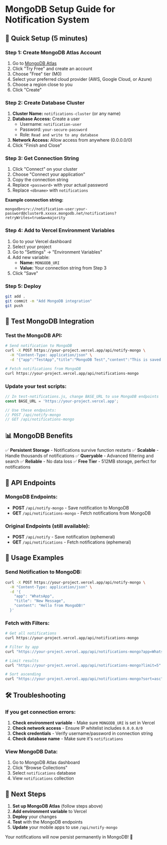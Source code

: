 # MongoDB Setup Guide for Notification System

## 🚀 Quick Setup (5 minutes)

### Step 1: Create MongoDB Atlas Account

1. Go to [MongoDB Atlas](https://www.mongodb.com/atlas)
2. Click "Try Free" and create an account
3. Choose "Free" tier (M0)
4. Select your preferred cloud provider (AWS, Google Cloud, or Azure)
5. Choose a region close to you
6. Click "Create"

### Step 2: Create Database Cluster

1. **Cluster Name:** `notifications-cluster` (or any name)
2. **Database Access:** Create a user
   - Username: `notification-user`
   - Password: `your-secure-password`
   - Role: `Read and write to any database`
3. **Network Access:** Allow access from anywhere (0.0.0.0/0)
4. Click "Finish and Close"

### Step 3: Get Connection String

1. Click "Connect" on your cluster
2. Choose "Connect your application"
3. Copy the connection string
4. Replace `<password>` with your actual password
5. Replace `<dbname>` with `notifications`

**Example connection string:**
```
mongodb+srv://notification-user:your-password@cluster0.xxxxx.mongodb.net/notifications?retryWrites=true&w=majority
```

### Step 4: Add to Vercel Environment Variables

1. Go to your Vercel dashboard
2. Select your project
3. Go to "Settings" → "Environment Variables"
4. Add new variable:
   - **Name:** `MONGODB_URI`
   - **Value:** Your connection string from Step 3
5. Click "Save"

### Step 5: Deploy

```bash
git add .
git commit -m "Add MongoDB integration"
git push
```

## 🧪 Test MongoDB Integration

### Test the MongoDB API:

```bash
# Send notification to MongoDB
curl -X POST https://your-project.vercel.app/api/notify-mongo \
  -H "Content-Type: application/json" \
  -d '{"app":"TestApp","title":"MongoDB Test","content":"This is saved to MongoDB!"}'

# Fetch notifications from MongoDB
curl https://your-project.vercel.app/api/notifications-mongo
```

### Update your test scripts:

```javascript
// In test-notifications.js, change BASE_URL to use MongoDB endpoints
const BASE_URL = 'https://your-project.vercel.app';

// Use these endpoints:
// POST /api/notify-mongo
// GET /api/notifications-mongo
```

## 📊 MongoDB Benefits

✅ **Persistent Storage** - Notifications survive function restarts
✅ **Scalable** - Handle thousands of notifications
✅ **Queryable** - Advanced filtering and search
✅ **Reliable** - No data loss
✅ **Free Tier** - 512MB storage, perfect for notifications

## 🔧 API Endpoints

### MongoDB Endpoints:
- **POST** `/api/notify-mongo` - Save notification to MongoDB
- **GET** `/api/notifications-mongo` - Fetch notifications from MongoDB

### Original Endpoints (still available):
- **POST** `/api/notify` - Save notification (ephemeral)
- **GET** `/api/notifications` - Fetch notifications (ephemeral)

## 🎯 Usage Examples

### Send Notification to MongoDB:
```bash
curl -X POST https://your-project.vercel.app/api/notify-mongo \
  -H "Content-Type: application/json" \
  -d '{
    "app": "WhatsApp",
    "title": "New Message",
    "content": "Hello from MongoDB!"
  }'
```

### Fetch with Filters:
```bash
# Get all notifications
curl https://your-project.vercel.app/api/notifications-mongo

# Filter by app
curl "https://your-project.vercel.app/api/notifications-mongo?app=WhatsApp"

# Limit results
curl "https://your-project.vercel.app/api/notifications-mongo?limit=5"

# Sort ascending
curl "https://your-project.vercel.app/api/notifications-mongo?sort=asc"
```

## 🛠️ Troubleshooting

### If you get connection errors:

1. **Check environment variable** - Make sure `MONGODB_URI` is set in Vercel
2. **Check network access** - Ensure IP whitelist includes `0.0.0.0/0`
3. **Check credentials** - Verify username/password in connection string
4. **Check database name** - Make sure it's `notifications`

### View MongoDB Data:

1. Go to MongoDB Atlas dashboard
2. Click "Browse Collections"
3. Select `notifications` database
4. View `notifications` collection

## 🚀 Next Steps

1. **Set up MongoDB Atlas** (follow steps above)
2. **Add environment variable** to Vercel
3. **Deploy** your changes
4. **Test** with the MongoDB endpoints
5. **Update** your mobile apps to use `/api/notify-mongo`

Your notifications will now persist permanently in MongoDB! 🎉 